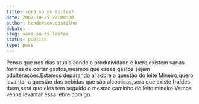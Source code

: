 ```yaml
---
title: será só os leites?
date: 2007-10-25 22:00:00
author: henderson.castilho
debate: -
slug: sera-so-os-leites
status: publish 
type: post
---
```


Penso que nos dias atuais aonde a produtividade é lucro,existem varias formas de cortar gastos,mesmos que esses gastos sejam adulterações.Estamos deparando aí sobre a questão do leite Mineiro,quero levantar a questão das bebidas que são alcoolicas,sera que existe fraldes tbem,será que eles tem seguido o mesmo caminho do leite mineiro.Vamos venha levantar essa lebre comigo.
